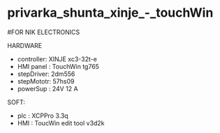 # privarka_shunta_xinje_-_touchWin

#FOR NIK ELECTRONICS

HARDWARE
- controller: XINJE xc3-32t-e
- HMI panel : TouchWin tg765
- stepDriver: 2dm556
- stepMototr: 57hs09
- powerSup  : 24V 12 A

SOFT:
- plc : XCPPro  3.3q
- HMI : ToucWin edit tool v3d2k
